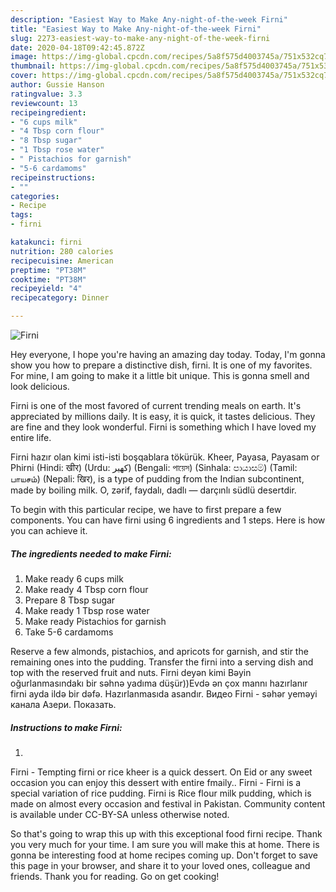 ```yaml
---
description: "Easiest Way to Make Any-night-of-the-week Firni"
title: "Easiest Way to Make Any-night-of-the-week Firni"
slug: 2273-easiest-way-to-make-any-night-of-the-week-firni
date: 2020-04-18T09:42:45.872Z
image: https://img-global.cpcdn.com/recipes/5a8f575d4003745a/751x532cq70/firni-recipe-main-photo.jpg
thumbnail: https://img-global.cpcdn.com/recipes/5a8f575d4003745a/751x532cq70/firni-recipe-main-photo.jpg
cover: https://img-global.cpcdn.com/recipes/5a8f575d4003745a/751x532cq70/firni-recipe-main-photo.jpg
author: Gussie Hanson
ratingvalue: 3.3
reviewcount: 13
recipeingredient:
- "6 cups milk"
- "4 Tbsp corn flour"
- "8 Tbsp sugar"
- "1 Tbsp rose water"
- " Pistachios for garnish"
- "5-6 cardamoms"
recipeinstructions:
- ""
categories:
- Recipe
tags:
- firni

katakunci: firni 
nutrition: 280 calories
recipecuisine: American
preptime: "PT38M"
cooktime: "PT38M"
recipeyield: "4"
recipecategory: Dinner

---
```



![Firni](https://img-global.cpcdn.com/recipes/5a8f575d4003745a/751x532cq70/firni-recipe-main-photo.jpg)

Hey everyone, I hope you're having an amazing day today. Today, I'm gonna show you how to prepare a distinctive dish, firni. It is one of my favorites. For mine, I am going to make it a little bit unique. This is gonna smell and look delicious.

Firni is one of the most favored of current trending meals on earth. It's appreciated by millions daily. It is easy, it is quick, it tastes delicious. They are fine and they look wonderful. Firni is something which I have loved my entire life.

Firni hazır olan kimi isti-isti boşqablara tökürük. Kheer, Payasa, Payasam or Phirni (Hindi: खीर) (Urdu: کھیر) (Bengali: পায়েস) (Sinhala: පායාසම්) (Tamil: பாயசம்) (Nepali: खिर), is a type of pudding from the Indian subcontinent, made by boiling milk. O, zərif, faydalı, dadlı — darçınlı südlü desertdir.


To begin with this particular recipe, we have to first prepare a few components. You can have firni using 6 ingredients and 1 steps. Here is how you can achieve it.

<!--inarticleads1-->

##### The ingredients needed to make Firni:

1. Make ready 6 cups milk
1. Make ready 4 Tbsp corn flour
1. Prepare 8 Tbsp sugar
1. Make ready 1 Tbsp rose water
1. Make ready  Pistachios for garnish
1. Take 5-6 cardamoms


Reserve a few almonds, pistachios, and apricots for garnish, and stir the remaining ones into the pudding. Transfer the firni into a serving dish and top with the reserved fruit and nuts. Firni deyən kimi Bəyin oğurlanmasındakı bir səhnə yadıma düşür))Evdə ən çox mannı hazırlanır firni ayda ildə bir dəfə. Hazırlanmasıda asandır. Видео Firni - səhər yeməyi канала Азери. Показать. 

<!--inarticleads2-->

##### Instructions to make Firni:

1. 


Firni - Tempting firni or rice kheer is a quick dessert. On Eid or any sweet occasion you can enjoy this dessert with entire fmaily.. Firni - Firni is a special variation of rice pudding. Firni is Rice flour milk pudding, which is made on almost every occasion and festival in Pakistan. Community content is available under CC-BY-SA unless otherwise noted. 

So that's going to wrap this up with this exceptional food firni recipe. Thank you very much for your time. I am sure you will make this at home. There is gonna be interesting food at home recipes coming up. Don't forget to save this page in your browser, and share it to your loved ones, colleague and friends. Thank you for reading. Go on get cooking!
